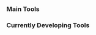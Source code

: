 ### Main Tools
<div width="100%">
 
</div>

### Currently Developing Tools
<div width="100%">

</div>
